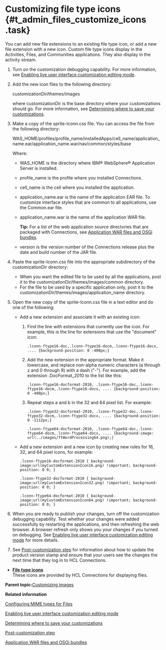 # Customizing file type icons {#t_admin_files_customize_icons .task}

You can add new file extensions to an existing file type icon, or add a new file extension with a new icon. Custom file type icons display in the Activities, Files, and Communities applications. They also display in the activity stream.

1.  Turn on the customization debugging capability. For more information, see [Enabling live user interface customization editing mode](t_customize_enable_custom_debugging.md).

2.  Add the new icon files to the following directory:

    customizationDir/themes/images

    where customizationDir is the base directory where your customizations should go. For more information, see [Determining where to save your customizations](t_customize_find_custom_directory.md).

3.  Make a copy of the sprite-lconn.css file. You can access the file from the following directory:

    WAS\_HOME/profiles/profile\_name/installedApps/cell\_name/application\_name.ear/application\_name.war/nav/common/styles/base

    Where:

    -   WAS\_HOME is the directory where IBM® WebSphere® Application Server is installed.
    -   profile\_name is the profile where you installed Connections.
    -   cell\_name is the cell where you installed the application.
    -   application\_name.ear is the name of the application EAR file. To customize interface styles that are common to all applications, use the Common.ear file.
    -   application\_name.war is the name of the application WAR file.

        **Tip:** For a list of the web application source directories that are packaged with Connections, see [Application WAR files and OSGi bundles](r_customize_war_osgi_file_locations.md).

    -   version is the version number of the Connections release plus the date and build number of the JAR file.
4.  Paste the sprite-lconn.css file into the appropriate subdirectory of the customizationDir directory:

    -   When you want the edited file to be used by all the applications, post it to the customizationDir/themes/images/common directory.
    -   For the file to be used by a specific application only, post it to the customizationDir/themes/images/application\_name directory.
5.  Open the new copy of the sprite-lconn.css file in a text editor and do one of the following:

    -   Add a new extension and associate it with an existing icon:
        1.  Find the line with extensions that currently use the icon. For example, this is the line for extensions that use the "document" icon:

            ```
            .lconn-ftype16-doc,.lconn-ftype16-docm,.lconn-ftype16-docx, .... {background-position: 0 -408px;}
            ```

        2.  Add the new extension in the appropriate format. Make it lowercase, and replace non-alpha numeric characters \(a through z and 0 through 9\) with a dash \("-"\). For example, add the extension .DocFormat\_2010 to the list like this:

            ```
            .lconn-ftype16-docformat-2010, .lconn-ftype16-doc,.lconn-ftype16-docm,.lconn-ftype16-docx, .... {background-position: 0 -408px;}
            ```

        3.  Repeat steps a and b in the 32 and 64 pixel list. For example:

            ```
            .lconn-ftype32-docformat-2010, .lconn-ftype32-doc,.lconn-ftype32-docm,.lconn-ftype32-docx, .... {background-position: 0 -1112px;}
            ```

            ```
            .lconn-ftype64-docformat-2010, .lconn-ftype64-doc,.lconn-ftype64-docm,.lconn-ftype64-docx, .... {background-image: url(../images/ftWordProcessing64.png);}
            ```

    -   Add a new extension and a new icon by creating new rules for 16, 32, and 64 pixel icons, for example:

        ```
        .lconn-ftype16-docformat-2010 { background-image:url(myCustomExtensionIcon16.png) !important; background-position: 0 0; }
        
        ```

        ```
        .lconn-ftype32-docformat-2010 { background-image:url(myCustomExtensionIcon32.png) !important; background-position: 0 0; }
        ```

        ```
        .lconn-ftype64-docformat-2010 { background-image:url(myCustomExtensionIcon64.png) !important; background-position: 0 0; }
        ```

6.  When you are ready to publish your changes, turn off the customization debugging capability. Test whether your changes were added successfully by restarting the applications, and then refreshing the web browser. A browser refresh only shows you your changes if you turned on debugging. See [Enabling live user interface customization editing mode](t_customize_enable_custom_debugging.md) for more details.

7.  See [Post-customization step](t_admin_common_customize_postreq.md) for information about how to update the product version stamp and ensure that your users see the changes the next time that they log in to HCL Connections.


-   **[File type icons](../customize/r_admin_MIME_icons.md)**  
These icons are provided by HCL Connections for displaying files.

**Parent topic:**[Customizing images](../customize/c_customize_images.md)

**Related information**  


[Configuring MIME types for Files](../admin/t_admin_files_config_mime.md)

[Enabling live user interface customization editing mode](../customize/t_customize_enable_custom_debugging.md)

[Determining where to save your customizations](../customize/t_customize_find_custom_directory.md)

[Post-customization step](../customize/t_admin_common_customize_postreq.md)

[Application WAR files and OSGi bundles](../customize/r_customize_war_osgi_file_locations.md)

